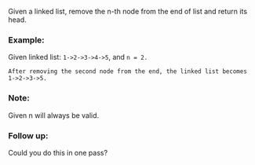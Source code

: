 Given a linked list, remove the n-th node from the end of list and return its head.

### Example:

Given linked list: ``1->2->3->4->5``, and ``n = 2.``

```
After removing the second node from the end, the linked list becomes 1->2->3->5.
```

### Note:

Given n will always be valid.

### Follow up:

Could you do this in one pass?